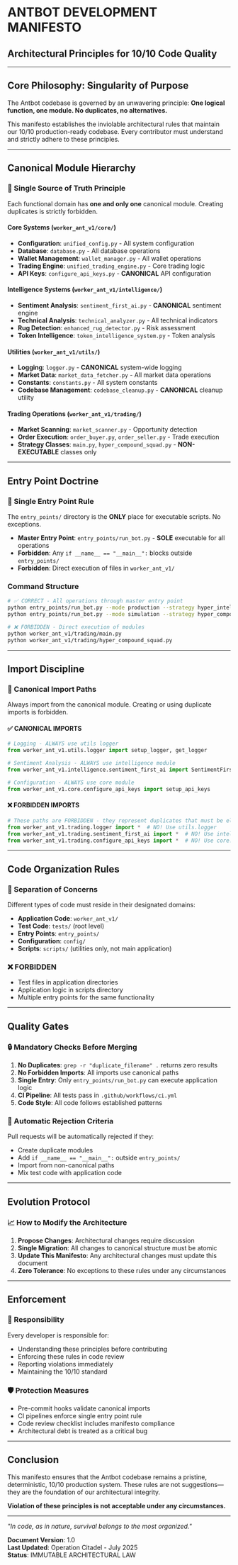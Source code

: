 # ANTBOT DEVELOPMENT MANIFESTO
## Architectural Principles for 10/10 Code Quality

---

## **Core Philosophy: Singularity of Purpose**

The Antbot codebase is governed by an unwavering principle: **One logical function, one module. No duplicates, no alternatives.**

This manifesto establishes the inviolable architectural rules that maintain our 10/10 production-ready codebase. Every contributor must understand and strictly adhere to these principles.

---

## **Canonical Module Hierarchy**

### **🎯 Single Source of Truth Principle**

Each functional domain has **one and only one** canonical module. Creating duplicates is strictly forbidden.

#### **Core Systems** (`worker_ant_v1/core/`)
- **Configuration**: `unified_config.py` - All system configuration
- **Database**: `database.py` - All database operations  
- **Wallet Management**: `wallet_manager.py` - All wallet operations
- **Trading Engine**: `unified_trading_engine.py` - Core trading logic
- **API Keys**: `configure_api_keys.py` - **CANONICAL** API configuration

#### **Intelligence Systems** (`worker_ant_v1/intelligence/`)
- **Sentiment Analysis**: `sentiment_first_ai.py` - **CANONICAL** sentiment engine
- **Technical Analysis**: `technical_analyzer.py` - All technical indicators
- **Rug Detection**: `enhanced_rug_detector.py` - Risk assessment
- **Token Intelligence**: `token_intelligence_system.py` - Token analysis

#### **Utilities** (`worker_ant_v1/utils/`)
- **Logging**: `logger.py` - **CANONICAL** system-wide logging
- **Market Data**: `market_data_fetcher.py` - All market data operations
- **Constants**: `constants.py` - All system constants
- **Codebase Management**: `codebase_cleanup.py` - **CANONICAL** cleanup utility

#### **Trading Operations** (`worker_ant_v1/trading/`)
- **Market Scanning**: `market_scanner.py` - Opportunity detection
- **Order Execution**: `order_buyer.py`, `order_seller.py` - Trade execution
- **Strategy Classes**: `main.py`, `hyper_compound_squad.py` - **NON-EXECUTABLE** classes only

---

## **Entry Point Doctrine**

### **🚪 Single Entry Point Rule**

The `entry_points/` directory is the **ONLY** place for executable scripts. No exceptions.

- **Master Entry Point**: `entry_points/run_bot.py` - **SOLE** executable for all operations
- **Forbidden**: Any `if __name__ == "__main__":` blocks outside `entry_points/`
- **Forbidden**: Direct execution of files in `worker_ant_v1/`

### **Command Structure**
```bash
# ✅ CORRECT - All operations through master entry point
python entry_points/run_bot.py --mode production --strategy hyper_intelligent
python entry_points/run_bot.py --mode simulation --strategy hyper_compound

# ❌ FORBIDDEN - Direct execution of modules
python worker_ant_v1/trading/main.py
python worker_ant_v1/trading/hyper_compound_squad.py
```

---

## **Import Discipline**

### **🔗 Canonical Import Paths**

Always import from the canonical module. Creating or using duplicate imports is forbidden.

#### **✅ CANONICAL IMPORTS**
```python
# Logging - ALWAYS use utils logger
from worker_ant_v1.utils.logger import setup_logger, get_logger

# Sentiment Analysis - ALWAYS use intelligence module  
from worker_ant_v1.intelligence.sentiment_first_ai import SentimentFirstAI

# Configuration - ALWAYS use core module
from worker_ant_v1.core.configure_api_keys import setup_api_keys
```

#### **❌ FORBIDDEN IMPORTS**
```python
# These paths are FORBIDDEN - they represent duplicates that must be eliminated
from worker_ant_v1.trading.logger import *  # NO! Use utils.logger
from worker_ant_v1.trading.sentiment_first_ai import *  # NO! Use intelligence.sentiment_first_ai
from worker_ant_v1.trading.configure_api_keys import *  # NO! Use core.configure_api_keys
```

---

## **Code Organization Rules**

### **📁 Separation of Concerns**

Different types of code must reside in their designated domains:

- **Application Code**: `worker_ant_v1/`
- **Test Code**: `tests/` (root level)
- **Entry Points**: `entry_points/`
- **Configuration**: `config/`
- **Scripts**: `scripts/` (utilities only, not main application)

### **❌ FORBIDDEN**
- Test files in application directories
- Application logic in scripts directory
- Multiple entry points for the same functionality

---

## **Quality Gates**

### **🔒 Mandatory Checks Before Merging**

1. **No Duplicates**: `grep -r "duplicate_filename" .` returns zero results
2. **No Forbidden Imports**: All imports use canonical paths
3. **Single Entry**: Only `entry_points/run_bot.py` can execute application logic
4. **CI Pipeline**: All tests pass in `.github/workflows/ci.yml`
5. **Code Style**: All code follows established patterns

### **🚨 Automatic Rejection Criteria**

Pull requests will be automatically rejected if they:
- Create duplicate modules
- Add `if __name__ == "__main__":` outside `entry_points/`
- Import from non-canonical paths
- Mix test code with application code

---

## **Evolution Protocol**

### **📈 How to Modify the Architecture**

1. **Propose Changes**: Architectural changes require discussion
2. **Single Migration**: All changes to canonical structure must be atomic
3. **Update This Manifesto**: Any architectural changes must update this document
4. **Zero Tolerance**: No exceptions to these rules under any circumstances

---

## **Enforcement**

### **👮 Responsibility**

Every developer is responsible for:
- Understanding these principles before contributing
- Enforcing these rules in code review
- Reporting violations immediately
- Maintaining the 10/10 standard

### **🛡️ Protection Measures**

- Pre-commit hooks validate canonical imports
- CI pipelines enforce single entry point rule
- Code review checklist includes manifesto compliance
- Architectural debt is treated as a critical bug

---

## **Conclusion**

This manifesto ensures that the Antbot codebase remains a pristine, deterministic, 10/10 production system. These rules are not suggestions—they are the foundation of our architectural integrity.

**Violation of these principles is not acceptable under any circumstances.**

---

*"In code, as in nature, survival belongs to the most organized."*

**Document Version**: 1.0  
**Last Updated**: Operation Citadel - July 2025  
**Status**: IMMUTABLE ARCHITECTURAL LAW 